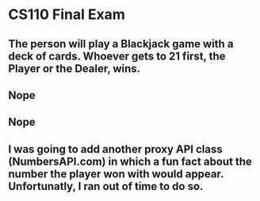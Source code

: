 # CS110 Final Exam

## The person will play a Blackjack game with a deck of cards. Whoever gets to 21 first, the Player or the Dealer, wins. 

## Nope 

## Nope 

## I was going to add another proxy API class (NumbersAPI.com) in which a fun fact about the number the player won with would appear. Unfortunatly, I ran out of time to do so. 